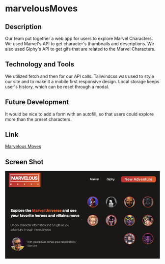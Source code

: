 # marvelousMoves

## Description
Our team put together a web app for users to explore Marvel Characters. We used Marvel's API to get character's thumbnails and descriptions. We also used Giphy's API to get gifs that are related to the Marvel Characters.

## Technology and Tools
We utilized fetch and then for our API calls. Tailwindcss was used to style our site and to make it a mobile first responsive design. Local storage keeps user's history, which can be reset through a modal. 

## Future Development
It would be nice to add a form with an autofill, so that users could explore more than the preset characters.

## Link
[Marvelous Moves](https://jakeroth0.github.io/marvelousMoves/)

## Screen Shot
![Landing Page](https://github.com/jakeroth0/marvelousMoves/blob/946542b52ab567f9edf718b09ad313f4b54d084a/assets/marvelousMovesScreenShot.png)


